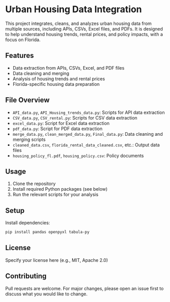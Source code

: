 # Urban Housing Data Integration

This project integrates, cleans, and analyzes urban housing data from multiple sources, including APIs, CSVs, Excel files, and PDFs. It is designed to help understand housing trends, rental prices, and policy impacts, with a focus on Florida.

## Features
- Data extraction from APIs, CSVs, Excel, and PDF files
- Data cleaning and merging
- Analysis of housing trends and rental prices
- Florida-specific housing data preparation

## File Overview
- `API_data.py`, `API_Housing_trends_data.py`: Scripts for API data extraction
- `CSV_data.py`, `CSV_rental.py`: Scripts for CSV data extraction
- `excel_data.py`: Script for Excel data extraction
- `pdf_data.py`: Script for PDF data extraction
- `merge_data.py`, `clean_merged_data.py`, `Final_data.py`: Data cleaning and merging scripts
- `cleaned_data.csv`, `florida_rental_data_cleaned.csv`, etc.: Output data files
- `housing_policy_fl.pdf`, `housing_policy.csv`: Policy documents

## Usage
1. Clone the repository
2. Install required Python packages (see below)
3. Run the relevant scripts for your analysis

## Setup
Install dependencies:
```bash
pip install pandas openpyxl tabula-py
```

## License
Specify your license here (e.g., MIT, Apache 2.0)

## Contributing
Pull requests are welcome. For major changes, please open an issue first to discuss what you would like to change.
